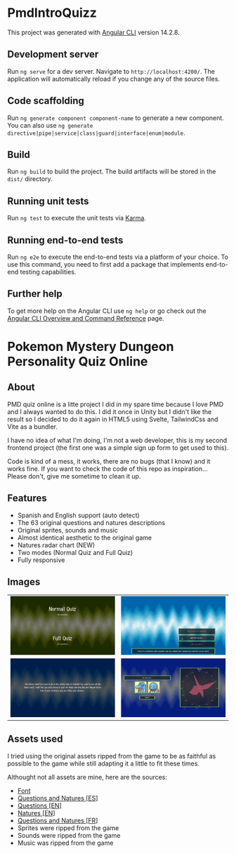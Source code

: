 # PmdIntroQuizz

This project was generated with [Angular CLI](https://github.com/angular/angular-cli) version 14.2.8.

## Development server

Run `ng serve` for a dev server. Navigate to `http://localhost:4200/`. The application will automatically reload if you change any of the source files.

## Code scaffolding

Run `ng generate component component-name` to generate a new component. You can also use `ng generate directive|pipe|service|class|guard|interface|enum|module`.

## Build

Run `ng build` to build the project. The build artifacts will be stored in the `dist/` directory.

## Running unit tests

Run `ng test` to execute the unit tests via [Karma](https://karma-runner.github.io).

## Running end-to-end tests

Run `ng e2e` to execute the end-to-end tests via a platform of your choice. To use this command, you need to first add a package that implements end-to-end testing capabilities.

## Further help

To get more help on the Angular CLI use `ng help` or go check out the [Angular CLI Overview and Command Reference](https://angular.io/cli) page.

# Pokemon Mystery Dungeon Personality Quiz Online

## About

PMD quiz online is a litte project I did in my spare time because I love PMD and I always wanted to do this. I did it once in Unity but I didn't like the result so I decided to do it again in HTML5 using Svelte, TailwindCss and Vite as a bundler.

I have no idea of what I'm doing, I'm not a web developer, this is my second frontend project (the first one was a simple sign up form to get used to this).

Code is kind of a mess, it works, there are no bugs (that I know) and it works fine. If you want to check the code of this repo as inspiration... Please don't, give me sometime to clean it up.

## Features

- Spanish and English support (auto detect)
- The 63 original questions and natures descriptions
- Original sprites, sounds and music
- Almost identical aesthetic to the original game
- Natures radar chart (NEW)
- Two modes (Normal Quiz and Full Quiz)
- Fully responsive

## Images

|                                                 |                                                 |
| ----------------------------------------------- | ----------------------------------------------- |
| !["Starting_Screen"](./assets/img/readme/1.png) | !["Starting_Screen"](./assets/img/readme/2.png) |
| !["Starting_Screen"](./assets/img/readme/4.png) | !["Starting_Screen"](./assets/img/readme/3.png) |

## Assets used

I tried using the original assets ripped from the game to be as faithful as possible to the game while still adapting it a little to fit these times.

Althought not all assets are mine, here are the sources:

- [Font](https://www.dafont.com/fr/wonder-mail.font)
- [Questions and Natures [ES]](https://www.wikidex.net/wiki/Test_de_personalidad_de_Pokémon_Mundo_misterioso:_Exploradores_del_cielo)
- [Questions [EN]](https://gamefaqs.gamespot.com/ds/955859-pokemon-mystery-dungeon-explorers-of-sky/faqs/58014)
- [Natures [EN]](https://www.deviantart.com/sparklespeed/journal/Pokemon-Mystery-Dungeon-EoS-Nature-Descriptions-439788647)
- [Questions and Natures [FR]](https://www.pokebip.com/page/jeuxvideo/pokemon_donjon_mystere_3_explorateurs_du_ciel/questions_starter)
- Sprites were ripped from the game
- Sounds were ripped from the game
- Music was ripped from the game
